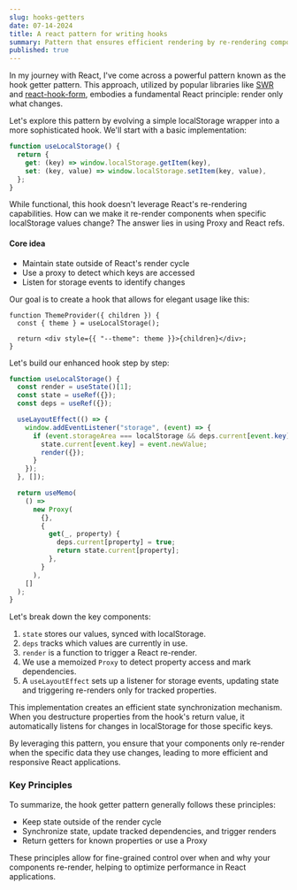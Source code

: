 ```yaml
---
slug: hooks-getters
date: 07-14-2024
title: A react pattern for writing hooks
summary: Pattern that ensures efficient rendering by re-rendering components only when the specific state values they use change
published: true
---
```


In my journey with React, I've come across a powerful pattern known as the hook getter pattern. This approach, utilized by popular libraries like <a href="https://github.com/vercel/swr/blob/1585a3e37d90ad0df8097b099db38f1afb43c95d/src/core/use-swr.ts#L733" target="_blank">SWR</a> and <a href="https://github.com/react-hook-form/react-hook-form/blob/5e92c1b5634bbcf18e3df14d173bced620f7392d/src/logic/getProxyFormState.ts#L16" target="_blank">react-hook-form</a>, embodies a fundamental React principle: render only what changes.

Let's explore this pattern by evolving a simple localStorage wrapper into a more sophisticated hook.
We'll start with a basic implementation:

```ts
function useLocalStorage() {
  return {
    get: (key) => window.localStorage.getItem(key),
    set: (key, value) => window.localStorage.setItem(key, value),
  };
}
```

While functional, this hook doesn't leverage React's re-rendering capabilities. How can we make it re-render components when specific localStorage values change?
The answer lies in using Proxy and React refs.

#### Core idea

- Maintain state outside of React's render cycle
- Use a proxy to detect which keys are accessed
- Listen for storage events to identify changes

Our goal is to create a hook that allows for elegant usage like this:

```tsx
function ThemeProvider({ children }) {
  const { theme } = useLocalStorage();

  return <div style={{ "--theme": theme }}>{children}</div>;
}
```

Let's build our enhanced hook step by step:

```ts
function useLocalStorage() {
  const render = useState()[1];
  const state = useRef({});
  const deps = useRef({});

  useLayoutEffect(() => {
    window.addEventListener("storage", (event) => {
      if (event.storageArea === localStorage && deps.current[event.key]) {
        state.current[event.key] = event.newValue;
        render({});
      }
    });
  }, []);

  return useMemo(
    () =>
      new Proxy(
        {},
        {
          get(_, property) {
            deps.current[property] = true;
            return state.current[property];
          },
        }
      ),
    []
  );
}
```

Let's break down the key components:

1. `state` stores our values, synced with localStorage.
2. `deps` tracks which values are currently in use.
3. `render` is a function to trigger a React re-render.
4. We use a memoized `Proxy` to detect property access and mark dependencies.
5. A `useLayoutEffect` sets up a listener for storage events, updating state and triggering re-renders only for tracked properties.

This implementation creates an efficient state synchronization mechanism. When you destructure properties from the hook's return value, it automatically listens for changes in localStorage for those specific keys.

By leveraging this pattern, you ensure that your components only re-render when the specific data they use changes, leading to more efficient and responsive React applications.

### Key Principles

To summarize, the hook getter pattern generally follows these principles:

- Keep state outside of the render cycle
- Synchronize state, update tracked dependencies, and trigger renders
- Return getters for known properties or use a Proxy

These principles allow for fine-grained control over when and why your components re-render, helping to optimize performance in React applications.
